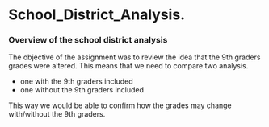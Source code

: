 # School_District_Analysis.

### Overview of the school district analysis

The objective of the assignment was to review the idea that the 9th graders grades were altered. This means that we need to compare two analysis.
- one with the 9th graders included
- one without the 9th graders included

This way we would be able to confirm how the grades may change with/without the 9th graders.

##
